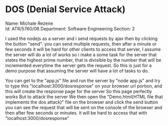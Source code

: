 # DOS (Denial Service Attack)

Name: Michale Rezene    
Id: ATR/5760/08
Department: Software Engineering
Section: 2

I used the nodejs as a server and i send requests by ajax then by clicking the button "send". you can send multiple requests,
then after a minute or few seconds it will be hard for other clients to access that server,
I assume the server will do a lot of works so i make a some task for the server that states the highest prime number,
that is divisible by the number that will be incremented everytime the server gets the request. So this is just for a demo
purpose that assuming the server will have a lot of tasks to do.

You can get to the "app.js" file and run the server by "node app.js" and try to type this "localhost:3000/dosresponse" on your browser url portion,
and this will create the response page for the server So this page perfectly works But to attack the server
We then open the "Demo.html(HTML file that implements the dos attack)" file on the browser and 
click the send button you can see the request that will be sent on the console of the browser and then after few seconds or minutes.
it will be hard to access that with "localhost:3000/dosresponse"